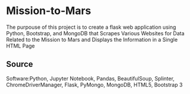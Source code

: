 # Mission-to-Mars

The purpouse of this project is to create a flask web application using Python, Bootstrap, and MongoDB that Scrapes Various Websites for Data Related to the Mission to Mars and Displays the Information in a Single HTML Page


## Source
Software:Python, Jupyter Notebook, Pandas, BeautifulSoup, Splinter, ChromeDriverManager, Flask, PyMongo, MongoDB, HTML5, Bootstrap 3
